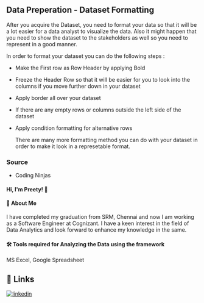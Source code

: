 ## Data Preperation - Dataset Formatting 

After you acquire the Dataset, you need to format your data so that it will be a lot easier for a data analyst to visualize the data. Also it might happen that you need to show the dataset to the stakeholders as well so you need to represent in a good manner.

In order to format your dataset you can do the following steps : 

- Make the First row as Row Header by applying Bold
- Freeze the Header Row so that it will be easier for you to look into the columns if you move further down in your dataset
- Apply border all over your dataset
- If there are any empty rows or columns outside the left side of the dataset
- Apply condition formatting for alternative rows

  There are many more formatting method you can do with your dataset in order to make it look in a represetable format.



### Source

- Coding Ninjas

#### Hi, I'm Preety! 👋


#### 🚀 About Me
I have completed my graduation from SRM, Chennai and now I am working as a Software Engineer at Cognizant. I have a keen interest in the field of Data Analytics and look forward to enhance my knowledge in the same. 


#### 🛠 Tools required for Analyzing the Data using the framework
MS Excel, Google Spreadsheet


## 🔗 Links
[![linkedin](https://img.shields.io/badge/linkedin-0A66C2?style=for-the-badge&logo=linkedin&logoColor=white)](https://www.linkedin.com/in/preety-manna-687a73194/) 
  
